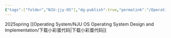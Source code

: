```yaml
---
{"tags":["folder","NJU-jjy-OS"],"dg-publish":true,"permalink":"/Operating System/NJU OS Operating System Design and Implementation/NJU OS Operating System Design and Implementation/","dgPassFrontmatter":true,"noteIcon":"","created":"2025-02-08T15:22:57.470+08:00","updated":"2025-07-20T20:51:52.725+08:00"}
---
```


2025spring
[[Operating System/NJU OS Operating System Design and Implementation/下载小彩蛋代码\|下载小彩蛋代码]]



